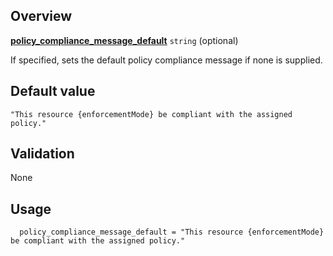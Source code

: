 <!-- markdownlint-disable first-line-h1 -->
## Overview

[**policy_compliance_message_default**](#overview) `string` (optional)

If specified, sets the default policy compliance message if none is supplied.

## Default value

`"This resource {enforcementMode} be compliant with the assigned policy."`

## Validation

None

## Usage

```hcl
  policy_compliance_message_default = "This resource {enforcementMode} be compliant with the assigned policy."
```

[//]: # "************************"
[//]: # "INSERT LINK LABELS BELOW"
[//]: # "************************"
